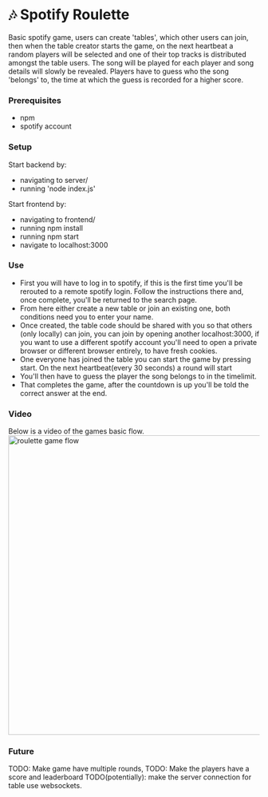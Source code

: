 # 🎶 Spotify Roulette

Basic spotify game, users can create 'tables', which other users can join, then when the table creator starts the game, on the next heartbeat a random players will be selected and one of their top tracks is distributed amongst the table users. The song will be played for each player and song details will slowly be revealed. Players have to guess who the song 'belongs' to, the time at which the guess is recorded for a higher score.

### Prerequisites
- npm
- spotify account

### Setup
Start backend by:
- navigating to server/
- running 'node index.js'  

Start frontend by:
- navigating to frontend/
- running npm install
- running npm start
- navigate to localhost:3000

### Use
- First you will have to log in to spotify, if this is the first time you'll be rerouted to a remote spotify login. Follow the instructions there and, once complete, you'll be returned to the search page.
- From here either create a new table or join an existing one, both conditions need you to enter your name.
- Once created, the table code should be shared with you so that others (only locally) can join, you can join by opening another localhost:3000, if you want to use a different spotify account you'll need to open a private browser or different browser entirely, to have fresh cookies.
- One everyone has joined the table you can start the game by pressing start. On the next heartbeat(every 30 seconds) a round will start
- You'll then have to guess the player the song belongs to in the timelimit. 
- That completes the game, after the countdown is up you'll be told the correct answer at the end.

### Video
Below is a video of the games basic flow.
<img src="gifs/c.gif" alt="roulette game flow" width="600"/>

### Future
TODO: Make game have multiple rounds,
TODO: Make the players have a score and leaderboard
TODO(potentially): make the server connection for table use websockets.